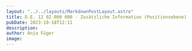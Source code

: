 ```yaml
---
layout: "../../layouts/MarkdownPostLayout.astro"
title: D.E. 12 02 000 000 - Zusätzliche Information (Positionsebene)
pubDate: 2023-10-18T12:11
description: 
author: Anja Füger
image: 
---
```


